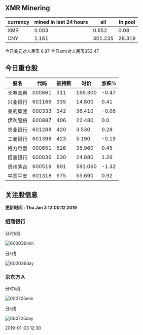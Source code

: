 ## XMR Minering

|currency|mined in last 24 hours|all|in pool|
|---|---|---|---|
|XMR|0.003|0.852|0.08|
|CNY|1.161|301.235|28.319|

今日美元对人民币 6.87	今日xmr对人民币353.47


## 今日重仓股 

|股名|代码|被持数|时价|涨跌%|
|---|---|---|---|---|
|长春高新|000661|311|169.300|-0.47|
|兴业银行|601166|335|14.800|0.41|
|美的集团|000333|342|36.410|-0.08|
|伊利股份|600887|406|22.480|0.0|
|农业银行|601288|420|3.530|0.28|
|工商银行|601398|423|5.190|-0.19|
|格力电器|000651|526|35.960|0.45|
|招商银行|600036|630|24.880|1.26|
|贵州茅台|600519|801|591.060|-1.32|
|中国平安|601318|975|55.690|0.92|

## 关注股信息
**更新时间 : Thu Jan  3 12:00:12 2019**
### 招商银行 
分时k线

![600036min](http://image.sinajs.cn/newchart/min/n/sh600036.gif)

日k线

![600036day](http://image.sinajs.cn/newchart/daily/n/sh600036.gif)

### 京东方Ａ 
分时k线

![000725min](http://image.sinajs.cn/newchart/min/n/sz000725.gif)

日k线

![000725day](http://image.sinajs.cn/newchart/daily/n/sz000725.gif)

2019-01-03 12:30